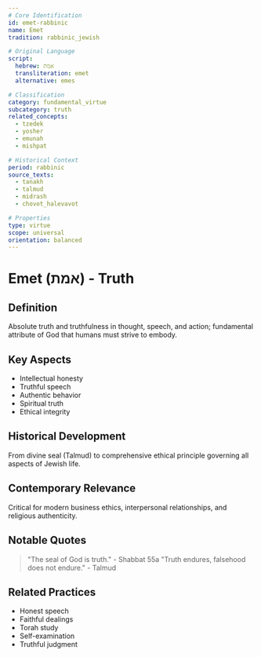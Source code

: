 ```yaml
---
# Core Identification
id: emet-rabbinic
name: Emet
tradition: rabbinic_jewish

# Original Language
script:
  hebrew: אמת
  transliteration: emet
  alternative: emes

# Classification
category: fundamental_virtue
subcategory: truth
related_concepts:
  - tzedek
  - yosher
  - emunah
  - mishpat

# Historical Context
period: rabbinic
source_texts:
  - tanakh
  - talmud
  - midrash
  - chovot_halevavot

# Properties
type: virtue
scope: universal
orientation: balanced
---
```


# Emet (אמת) - Truth

## Definition
Absolute truth and truthfulness in thought, speech, and action; fundamental attribute of God that humans must strive to embody.

## Key Aspects
- Intellectual honesty
- Truthful speech
- Authentic behavior
- Spiritual truth
- Ethical integrity

## Historical Development
From divine seal (Talmud) to comprehensive ethical principle governing all aspects of Jewish life.

## Contemporary Relevance
Critical for modern business ethics, interpersonal relationships, and religious authenticity.

## Notable Quotes
> "The seal of God is truth." - Shabbat 55a
> "Truth endures, falsehood does not endure." - Talmud

## Related Practices
- Honest speech
- Faithful dealings
- Torah study
- Self-examination
- Truthful judgment